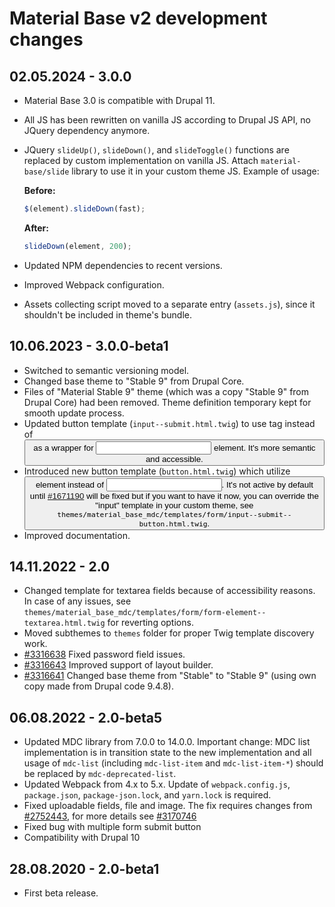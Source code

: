 Material Base v2 development changes
====================================

02.05.2024 - 3.0.0
------------------

* Material Base 3.0 is compatible with Drupal 11.
* All JS has been rewritten on vanilla JS according to Drupal JS API, no JQuery dependency anymore.
* JQuery `slideUp()`, `slideDown()`, and `slideToggle()` functions are replaced by custom implementation on vanilla JS. Attach `material-base/slide` library to use it in your custom theme JS. Example of usage:

  **Before:**

  ```js
  $(element).slideDown(fast);
  ```

  **After:**

  ```js
  slideDown(element, 200);
  ```
* Updated NPM dependencies to recent versions.
* Improved Webpack configuration.
* Assets collecting script moved to a separate entry (`assets.js`), since it shouldn't be included in theme's bundle.

10.06.2023 - 3.0.0-beta1
------------------------

* Switched to semantic versioning model.
* Changed base theme to "Stable 9" from Drupal Core.
* Files of "Material Stable 9" theme (which was a copy "Stable 9" from Drupal Core) had been removed. Theme definition temporary kept for smooth update process.
* Updated button template (`input--submit.html.twig`) to use <label> tag instead of <button> as a wrapper for <input> element. It's more semantic and accessible.
* Introduced new button template (`button.html.twig`) which utilize <button> element instead of <input>.
  It's not active by default until [#1671190](https://www.drupal.org/project/drupal/issues/1671190) will be fixed but if you want to have it now, you can override the "input" template in your custom theme, see `themes/material_base_mdc/templates/form/input--submit--button.html.twig`.
* Improved documentation.

14.11.2022 - 2.0
----------------

* Changed template for textarea fields because of accessibility reasons.
  In case of any issues, see
  `themes/material_base_mdc/templates/form/form-element--textarea.html.twig`
  for reverting options.
* Moved subthemes to `themes` folder for proper Twig template discovery work.
* [#3316638](https://www.drupal.org/project/material_base/issues/3316638) Fixed password field issues.
* [#3316643](https://www.drupal.org/project/material_base/issues/3316643) Improved support of layout builder.
* [#3316641](https://www.drupal.org/project/material_base/issues/3316641) Changed base theme from "Stable" to "Stable 9" (using own copy made from Drupal code 9.4.8).

06.08.2022 - 2.0-beta5
----------------------

* Updated MDC library from 7.0.0 to 14.0.0.
  Important change: MDC list implementation is in transition state to the new
  implementation and all usage of `mdc-list` (including `mdc-list-item` and
  `mdc-list-item-*`) should be replaced by `mdc-deprecated-list`.
* Updated Webpack from 4.x to 5.x. Update of `webpack.config.js`,
  `package.json`, `package-json.lock`, and `yarn.lock` is required.
* Fixed uploadable fields, file and image.
  The fix requires changes from [#2752443](https://www.drupal.org/project/drupal/issues/2752443), for more details see [#3170746](https://www.drupal.org/project/material_base/issues/3170746)
* Fixed bug with multiple form submit button
* Compatibility with Drupal 10

28.08.2020 - 2.0-beta1
----------------------

* First beta release.
